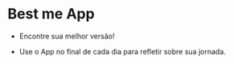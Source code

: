 # Best me App

* Encontre sua melhor versão!

* Use o App no final de cada dia para refletir sobre sua jornada.
